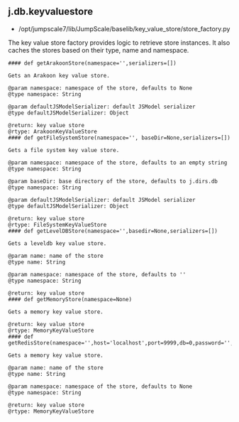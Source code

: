 ## j.db.keyvaluestore

- /opt/jumpscale7/lib/JumpScale/baselib/key_value_store/store_factory.py

The key value store factory provides logic to retrieve store instances. It
also caches the stores based on their type, name and namespace.

    #### def getArakoonStore(namespace='',serializers=[]) 
    
    Gets an Arakoon key value store.
    
    @param namespace: namespace of the store, defaults to None
    @type namespace: String
    
    @param defaultJSModelSerializer: default JSModel serializer
    @type defaultJSModelSerializer: Object
    
    @return: key value store
    @rtype: ArakoonKeyValueStore
    #### def getFileSystemStore(namespace='', baseDir=None,serializers=[]) 
    
    Gets a file system key value store.
    
    @param namespace: namespace of the store, defaults to an empty string
    @type namespace: String
    
    @param baseDir: base directory of the store, defaults to j.dirs.db
    @type namespace: String
    
    @param defaultJSModelSerializer: default JSModel serializer
    @type defaultJSModelSerializer: Object
    
    @return: key value store
    @rtype: FileSystemKeyValueStore
    #### def getLevelDBStore(namespace='',basedir=None,serializers=[]) 
    
    Gets a leveldb key value store.
    
    @param name: name of the store
    @type name: String
    
    @param namespace: namespace of the store, defaults to ''
    @type namespace: String
    
    @return: key value store
    #### def getMemoryStore(namespace=None) 
    
    Gets a memory key value store.
    
    @return: key value store
    @rtype: MemoryKeyValueStore
    #### def getRedisStore(namespace='',host='localhost',port=9999,db=0,password='',serializers=None,masterdb=None,changelog=True) 
    
    Gets a memory key value store.
    
    @param name: name of the store
    @type name: String
    
    @param namespace: namespace of the store, defaults to None
    @type namespace: String
    
    @return: key value store
    @rtype: MemoryKeyValueStore
